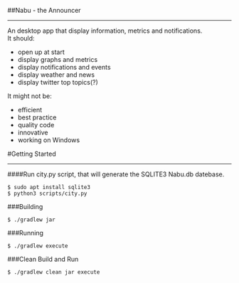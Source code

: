 ##Nabu - the Announcer
___
An desktop app that display information, metrics and notifications. <br>
It should:
<div>
    <ul>
        <li>open up at start</li>
        <li>display graphs and metrics</li>
        <li>display notifications and events</li>
        <li>display weather and news</li>
        <li>display twitter top topics(?)</li>
    </ul>
</div>
It might not be:
<div>
    <ul>
        <li>efficient</li>
        <li>best practice</li>
        <li>quality code</li>
        <li>innovative</li>
        <li>working on Windows</li>
    </ul>
</div>

#Getting Started
___
####Run city.py script, that will generate the SQLITE3 Nabu.db datebase.<br>

```shell
$ sudo apt install sqlite3
$ python3 scripts/city.py
```

###Building
```shell
$ ./gradlew jar
```

###Running
```shell
$ ./gradlew execute
```

###Clean Build and Run
```shell
$ ./gradlew clean jar execute
```
